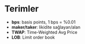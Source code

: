 # Terimler
- **bps**: basis points, 1 bps = %0.01
- **maker/taker**: likidite sağlayan/alan
- **TWAP**: Time-Weighted Avg Price
- **LOB**: Limit order book

